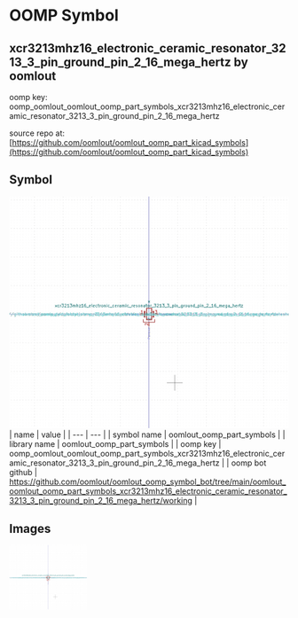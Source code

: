 # OOMP Symbol  
## xcr3213mhz16_electronic_ceramic_resonator_3213_3_pin_ground_pin_2_16_mega_hertz  by oomlout  
  
oomp key: oomp_oomlout_oomlout_oomp_part_symbols_xcr3213mhz16_electronic_ceramic_resonator_3213_3_pin_ground_pin_2_16_mega_hertz  
  
source repo at: [https://github.com/oomlout/oomlout_oomp_part_kicad_symbols](https://github.com/oomlout/oomlout_oomp_part_kicad_symbols)  
## Symbol  
  
[![working.png](working_600.png)](working.png)  
| name | value | 
| --- | --- | 
| symbol name | oomlout_oomp_part_symbols | 
| library name | oomlout_oomp_part_symbols | 
| oomp key | oomp_oomlout_oomlout_oomp_part_symbols_xcr3213mhz16_electronic_ceramic_resonator_3213_3_pin_ground_pin_2_16_mega_hertz | 
| oomp bot github | https://github.com/oomlout/oomlout_oomp_symbol_bot/tree/main/oomlout_oomlout_oomp_part_symbols_xcr3213mhz16_electronic_ceramic_resonator_3213_3_pin_ground_pin_2_16_mega_hertz/working | 
## Images  
  
[![working.png](working_140.png)](working.png)  

